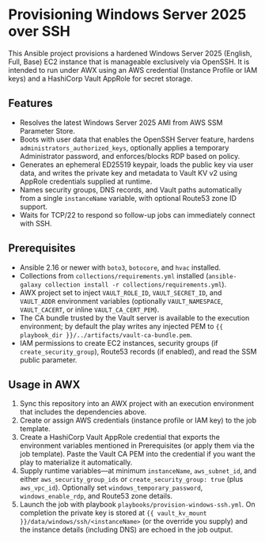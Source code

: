 # Provisioning Windows Server 2025 over SSH

This Ansible project provisions a hardened Windows Server 2025 (English, Full, Base) EC2 instance that is manageable exclusively via OpenSSH. It is intended to run under AWX using an AWS credential (Instance Profile or IAM keys) and a HashiCorp Vault AppRole for secret storage.

## Features
- Resolves the latest Windows Server 2025 AMI from AWS SSM Parameter Store.
- Boots with user data that enables the OpenSSH Server feature, hardens `administrators_authorized_keys`, optionally applies a temporary Administrator password, and enforces/blocks RDP based on policy.
- Generates an ephemeral ED25519 keypair, loads the public key via user data, and writes the private key and metadata to Vault KV v2 using AppRole credentials supplied at runtime.
- Names security groups, DNS records, and Vault paths automatically from a single `instanceName` variable, with optional Route53 zone ID support.
- Waits for TCP/22 to respond so follow-up jobs can immediately connect with SSH.

## Prerequisites
- Ansible 2.16 or newer with `boto3`, `botocore`, and `hvac` installed.
- Collections from `collections/requirements.yml` installed (`ansible-galaxy collection install -r collections/requirements.yml`).
- AWX project set to inject `VAULT_ROLE_ID`, `VAULT_SECRET_ID`, and `VAULT_ADDR` environment variables (optionally `VAULT_NAMESPACE`, `VAULT_CACERT`, or inline `VAULT_CA_CERT_PEM`).
- The CA bundle trusted by the Vault server is available to the execution environment; by default the play writes any injected PEM to `{{ playbook_dir }}/../artifacts/vault-ca-bundle.pem`.
- IAM permissions to create EC2 instances, security groups (if `create_security_group`), Route53 records (if enabled), and read the SSM public parameter.

## Usage in AWX
1. Sync this repository into an AWX project with an execution environment that includes the dependencies above.
2. Create or assign AWS credentials (instance profile or IAM key) to the job template.
3. Create a HashiCorp Vault AppRole credential that exports the environment variables mentioned in Prerequisites (or apply them via the job template). Paste the Vault CA PEM into the credential if you want the play to materialize it automatically.
4. Supply runtime variables—at minimum `instanceName`, `aws_subnet_id`, and either `aws_security_group_ids` or `create_security_group: true` (plus `aws_vpc_id`). Optionally set `windows_temporary_password`, `windows_enable_rdp`, and Route53 zone details.
5. Launch the job with playbook `playbooks/provision-windows-ssh.yml`. On completion the private key is stored at `{{ vault_kv_mount }}/data/windows/ssh/<instanceName>` (or the override you supply) and the instance details (including DNS) are echoed in the job output.
